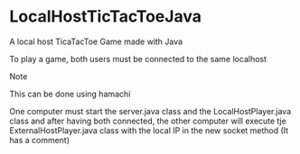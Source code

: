 # LocalHostTicTacToeJava
A local host TicaTacToe Game made with Java

To play a game, both users must be connected to the same localhost
> [!NOTE]
> This can be done using hamachi
>

One computer must start the server.java class and the LocalHostPlayer.java class and after having both connected, the other computer will execute tje ExternalHostPlayer.java class with the local IP in the new socket method (It has a comment)
